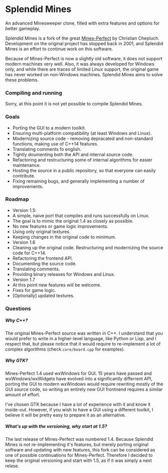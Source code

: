 Splendid Mines
===

An advanced Minesweeper clone, filled with extra features and options for better gameplay.

Splendid Mines is a fork of the great [Mines-Perfect](http://www.czeppi.de/english/index.html) by Christian Chepluch. Development on the original project has stopped back in 2001, and Splendid Mines is an effort to continue work on this software.

Because of Mines-Perfect is now a slightly old software, it does not support modern machines very well. Also, it was always developed for Windows only, and while there are traces of limited Linux support, the original game has never worked on non-Windows machines. Splendid Mines aims to solve these problems.

### Compiling and running
Sorry, at this point it is not yet possible to compile Splendid Mines.

### Goals

- Porting the GUI to a modern toolkit.
- Ensuring multi-platform compatibility (at least Windows and Linux).
- Modernizing source code - removing depracated and non-standard functions, making use of C++14 features.
- Translating comments fo english.
- Tightly doumenting both the API and internal source code.
- Refactoring and restructuring some of internal algorithms for easier maintenance.
- Hosting the source in a public repository, so that everyone can easily contribute.
- Fixing remaining bugs, and generally implementing a number of improvements.

### Roadmap
- Version 1.5:
 - A simple, naive port that compiles and runs successfully on Linux.
 - The goal is to mimic the original 1.4 as closely as possible.
 - No new features or game logic improvements.
 - Using only original textures.
 - Keeping changes in the original code to minimum.
- Version 1.6
 - Cleaning up the original code. Restructuring and modernizing the source code for C++14.
 - Refactoring the frontend API.
 - Documenting the source code.
 - Translating comments.
 - Providing binary releases for Windows and Linux.
- Version 1.7
 - At this point new features will be welcome.
 - Fixes for game logic.
 - [Optionally] updated textures.

### Questions

##### Why C++?
The original Mines-Perfect source was written in C++. I understand that you would prefer to write in a higher-level language, like Python or Lisp, and I respect that, but please notice that it would require to re-implement a lot of complex algorithms (check `core/board.cpp` for examples).

##### Why GTK?
Mines-Perfect 1.4 used wxWindows for GUI. 15 years have passed and wxWindows/wxWidgets have evolved into a significantly differrent API, porting the GUI to modern wxWindows would require rewriting mostly of the GUI source code, so writing an entirely new GUI frontnend requires a similar amount of effort.

I've chosen GTK because I have a lot of experience with it and know it inside-out.  However, if you wish to have a GUI using a different toolkit, I believe it will be pretty easy to prepare it as an alternative.

##### What's up with the versioning, why start at 1.5?
The last release of Mines-Perfect was numbered 1.4. Because Splendid Mines is not re-implementing it's features, but merely porting original software and updating with new features, this fork can be considered as one of possible continuations for Mines-Perfect. Therefore I decided to keep the original versioning and start with 1.5, as if it was simply a next relase.
